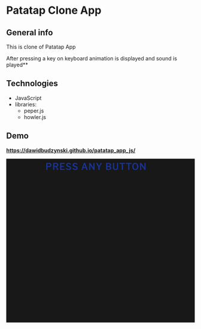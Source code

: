 # Patatap Clone App

## General info
This is clone of Patatap App

After pressing a key on keyboard animation is displayed and sound is played**

## Technologies
* JavaScript
* libraries: 
    * peper.js
    * howler.js
    
## Demo

**https://dawidbudzynski.github.io/patatap_app_js/**

![alt text](https://raw.githubusercontent.com/dawidbudzynski/patatap_app_js/master/examples/example.gif)
